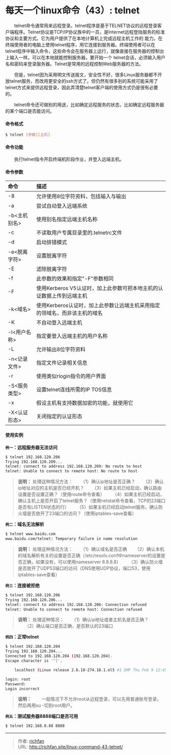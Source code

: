 # 每天一个linux命令（43）: telnet

　　telnet命令通常用来远程登录。telnet程序是基于TELNET协议的远程登录客户端程序。Telnet协议是TCP/IP协议族中的一员，是Internet远程登陆服务的标准协议和主要方式。它为用户提供了在本地计算机上完成远程主机工作的 能力。在终端使用者的电脑上使用telnet程序，用它连接到服务器。终端使用者可以在telnet程序中输入命令，这些命令会在服务器上运行，就像直接在服务器的控制台上输入一样。可以在本地就能控制服务器。要开始一个 telnet会话，必须输入用户名和密码来登录服务器。Telnet是常用的远程控制Web服务器的方法。
<!--more -->
　　但是，telnet因为采用明文传送报文，安全性不好，很多Linux服务器都不开放telnet服务，而改用更安全的ssh方式了。但仍然有很多别的系统可能采用了telnet方式来提供远程登录，因此弄清楚telnet客户端的使用方式仍是很有必要的。

　　telnet命令还可做别的用途，比如确定远程服务的状态，比如确定远程服务器的某个端口是否能访问。

#### 命令格式
```bash
$ telnet [参数][主机]
```
#### 命令功能
　　执行telnet指令开启终端机阶段作业，并登入远端主机。
#### 命令参数
| 命令 | 描述     |
| :------------- | :------------- |
| -8 | 允许使用8位字符资料，包括输入与输出 |
| -a | 尝试自动登入远端系统 |
| -b<主机别名> | 使用别名指定远端主机名称 |
| -c | 不读取用户专属目录里的.telnetrc文件 |
| -d | 启动排错模式 |
| -e<脱离字符> | 设置脱离字符 |
| -E | 滤除脱离字符 |
| -f | 此参数的效果和指定"-F"参数相同 |
| -F | 使用Kerberos V5认证时，加上此参数可把本地主机的认证数据上传到远端主机 |
| -k<域名> | 使用Kerberos认证时，加上此参数让远端主机采用指定的领域名，而非该主机的域名 |
| -K | 不自动登入远端主机 |
| -l<用户名称> | 指定要登入远端主机的用户名称 |
| -L | 允许输出8位字符资料 |
| -n<记录文件> | 指定文件记录相关信息 |
| -r | 使用类似rlogin指令的用户界面 |
| -S<服务类型> | 设置telnet连线所需的IP TOS信息 |
| -x | 假设主机有支持数据加密的功能，就使用它 |
| -X<认证形态> | 关闭指定的认证形态 |

#### 使用实例
**`例一`：远程服务器无法访问**
```bash
$ telnet 192.168.120.206
Trying 192.168.120.209...
telnet: connect to address 192.168.120.209: No route to host
telnet: Unable to connect to remote host: No route to host
```
>**说明：**
处理这种情况方法：
　　（1）确认ip地址是否正确？
　　（2）确认ip地址对应的主机是否已经开机？
　　（3）如果主机已经启动，确认路由设置是否设置正确？（使用route命令查看）
　　（4）如果主机已经启动，确认主机上是否开启了telnet服务？（使用netstat命令查看，TCP的23端口是否有LISTEN状态的行）
　　（5）如果主机已经启动telnet服务，确认防火墙是否放开了23端口的访问？（使用iptables-save查看）

**`例二`：域名无法解析**
```bash
$ telnet www.baidu.com
www.baidu.com/telnet: Temporary failure in name resolution
```
>**说明：**
处理这种情况方法：
　　（1）确认域名是否正确
　　（2）确认本机的域名解析有关的设置是否正确（/etc/resolv.conf中nameserver的设置是否正确，如果没有，可以使用nameserver 8.8.8.8）
　　（3）确认防火墙是否放开了UDP53端口的访问（DNS使用UDP协议，端口53，使用iptables-save查看）

**`例三`：连接被拒绝**
```bash
$ telnet 192.168.120.206
Trying 192.168.120.206...
telnet: connect to address 192.168.120.206: Connection refused
telnet: Unable to connect to remote host: Connection refused
```
>**说明：**
处理这种情况：
　　（1）确认ip地址或者主机名是否正确？
　　（2）确认端口是否正确，是否默认的23端口

**`例四`：正常telnet**
```bash
$ telnet 192.168.120.204
Trying 192.168.120.204...
Connected to 192.168.120.204 (192.168.120.204).
Escape character is '^]'.

    localhost (Linux release 2.6.18-274.18.1.el5 #1 SMP Thu Feb 9 12:45:44 EST 2012) (1)

login: root
Password:
Login incorrect
```
>**说明：**
　　一般情况下不允许root从远程登录，可以先用普通账号登录，然后再用su -切到root用户。

**`例五`：测试服务器8888端口是否可用**
```bash
$ telnet 192.168.0.88 8888
```


---

> 作者: [richfan](https://richfan.site/)  
> URL: http://richfan.site/linux-command-43-telnet/  

